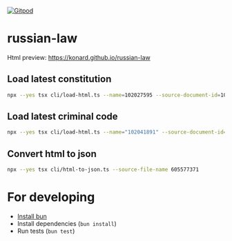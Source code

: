 [![Gitpod](https://img.shields.io/badge/Gitpod-ready--to--code-blue?logo=gitpod)](https://gitpod.io/#https://github.com/deep-foundation/russian-laws)

# russian-law

Html preview: https://konard.github.io/russian-law

## Load latest constitution
```bash
npx --yes tsx cli/load-html.ts --name=102027595 --source-document-id=102027595
```

## Load latest criminal code
```bash
npx --yes tsx cli/load-html.ts --name="102041891" --source-document-id=102041891
```

## Convert html to json
```bash
npx --yes tsx cli/html-to-json.ts --source-file-name 605577371
```

# For developing
- [Install bun](https://bun.sh/docs/installation)
- Install dependencies (`bun install`)
- Run tests (`bun test`)
